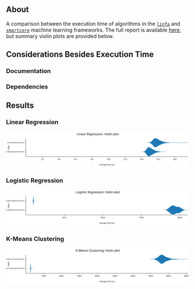 ## About
A comparison between the execution time of algorithms in the [`linfa`](https://rust-ml.github.io/linfa/) and [`smartcore`](https://smartcorelib.org/) machine learning frameworks. The full report is available [here](criterion/report/index.html), but summary violin plots are provided below.

## Considerations Besides Execution Time
### Documentation
### Dependencies

## Results
### Linear Regression
![](criterion/Linear%20Regression/report/violin.svg)

### Logistic Regression
![](criterion/Logistic%20Regression/report/violin.svg)

### K-Means Clustering
![](criterion/K-Means%20Clustering/report/violin.svg)
